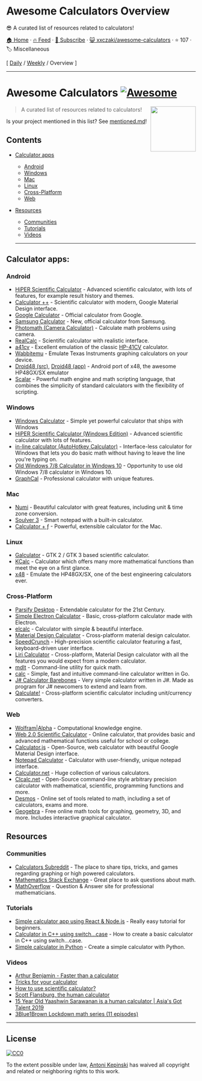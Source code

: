 # Awesome Calculators Overview

😎 A curated list of resources related to calculators!

[🏠 Home](/README.md) · [🔥 Feed](https://www.trackawesomelist.com/xxczaki/awesome-calculators/rss.xml) · [📮 Subscribe](https://trackawesomelist.us17.list-manage.com/subscribe?u=d2f0117aa829c83a63ec63c2f&id=36a103854c) · [😺 xxczaki/awesome-calculators](https://github.com/xxczaki/awesome-calculators) · ⭐ 107 · 🏷️ Miscellaneous

[ [Daily](/content/xxczaki/awesome-calculators/README.md) / [Weekly](/content/xxczaki/awesome-calculators/week/README.md) / Overview ]

---

# Awesome Calculators [![Awesome](https://awesome.re/badge.svg)](https://awesome.re)

[<img src="https://i.imgur.com/9q98DcX.png" align="right" width="120">](https://github.com/xxczaki/awesome-calculators)

> A curated list of resources related to calculators!

Is your project mentioned in this list? See [mentioned.md](https://github.com/xxczaki/awesome-calculators/blob/master/mentioned.md)!

## Contents

*   [Calculator apps](#calculator-apps)
    *   [Android](#android)
    *   [Windows](#windows)
    *   [Mac](#mac)
    *   [Linux](#linux)
    *   [Cross-Platform](#cross-platform)
    *   [Web](#web)
*   [Resources](#resources)

    *   [Communities](#communities)
    *   [Tutorials](#tutorials)
    *   [Videos](#videos)

    ***

## Calculator apps:

### Android

*   [HiPER Scientific Calculator](https://play.google.com/store/apps/details?id=cz.hipercalc\&hl=en) - Advanced scientific calculator, with lots of features, for example result history and themes.
*   [Calculator ++](https://play.google.com/store/apps/details?id=org.solovyev.android.calculator\&hl=en) - Scientific calculator with modern, Google Material Design interface.
*   [Google Calculator](https://play.google.com/store/apps/details?id=com.google.android.calculator\&hl=en) - Official calculator from Google.
*   [Samsung Calculator](https://play.google.com/store/apps/details?id=com.sec.android.app.popupcalculator\&hl=en) - New, official calculator from Samsung.
*   [Photomath (Camera Calculator)](https://play.google.com/store/apps/details?id=com.microblink.photomath\&hl=en) - Calculate math problems using camera.
*   [RealCalc](https://play.google.com/store/apps/details?id=uk.co.nickfines.RealCalc\&hl=en) - Scientific calculator with realistic interface.
*   [a41cv](https://play.google.com/store/apps/details?id=dk.andsen.hp41\&hl=en) - Excellent emulation of the classic [HP-41CV](http://www.hpmuseum.org/hp41.htm) calculator.
*   [Wabbitemu](https://play.google.com/store/apps/details?id=com.Revsoft.Wabbitemu\&hl=en) - Emulate Texas Instruments graphing calculators on your device.
*   [Droid48 (src)](https://github.com/shagr4th/droid48/tree/master/app/src/main), [Droid48 (app)](https://play.google.com/store/apps/details?id=org.ab.x48) - Android port of x48, the awesome HP48GX/SX emulator
*   [Scalar](https://scalarmath.org/) - Powerful math engine and math scripting language, that combines the simplicity of standard calculators with the flexibility of scripting.

### Windows

*   [Windows Calculator](https://github.com/Microsoft/calculator) - Simple yet powerful calculator that ships with Windows
*   [HiPER Scientific Calculator (Windows Edition)](http://hiperdevelopment.wixsite.com/hipercalc) - Advanced scientific calculator with lots of features.
*   [in-line calculator (AutoHotkey Calculator)](https://github.com/davebrny/in-line-calculator) - Interface-less calculator for Windows that lets you do basic math without having to leave the line you're typing on.
*   [Old Windows 7/8 Calculator in Windows 10](https://winaero.com/download.php?view.1795) - Opportunity to use old Windows 7/8 calculator in Windows 10.
*   [GraphCal](http://www.graphcalc.com/) - Professional calculator with unique features.

### Mac

*   [Numi](https://numi.io/) - Beautiful calculator with great features, including unit & time zone conversion.
*   [Soulver 3](https://soulver.app/) - Smart notepad with a built-in calculator.
*   [Calculator + ƒ](https://www.phnsft.com/products/calculator/) - Powerful, extensible calculator for the Mac.

### Linux

*   [Galculator](https://github.com/galculator/galculator) - GTK 2  / GTK 3 based scientific calculator.
*   [KCalc](https://github.com/KDE/kcalc) - Calculator which offers many more mathematical functions than meet the eye on a first glance.
*   [x48](https://github.com/gwenhael-le-moine/x48) - Emulate the HP48GX/SX, one of the best engineering calculators ever.

### Cross-Platform

*   [Parsify Desktop](https://parsify.app) - Extendable calculator for the 21st Century.
*   [Simple Electron Calculator](https://github.com/DCKT/electron-calculator) - Basic, cross-platform calculator made with Electron.
*   [elcalc](https://github.com/xxczaki/elcalc) - Calculator with simple & beautiful interface.
*   [Material Design Calculator](https://github.com/lirios/calculator) - Cross-platform material design calculator.
*   [SpeedCrunch](http://www.speedcrunch.org/) - High-precision scientific calculator featuring a fast, keyboard-driven user interface.
*   [Liri Calculator](https://liri.io/apps/calculator/) - Cross-platform, Material Design calculator with all the features you would expect from a modern calculator.
*   [mdlt](https://github.com/metadelta/mdlt) - Command-line utility for quick math.
*   [calc](https://github.com/alfredxing/calc) - Simple, fast and intuitive command-line calculator written in Go.
*   [J# Calculator Barebones](https://github.com/KrzysztofSzewczyk/JSharpCalculator) - Very simple calculator written in J#. Made as program for J# newcomers to extend and learn from.
*   [Qalculate!](https://qalculate.github.io/) - Cross-platform scientific calculator including unit/currency converters.

### Web

*   [Wolfram|Alpha](https://www.wolframalpha.com/) - Computational knowledge engine.
*   [Web 2.0 Scientific Calculator](http://web2.0calc.com/) - Online calculator, that provides basic and advanced mathematical functions useful for school or college.
*   [Calculator.js](https://material-calculator.netlify.com/) - Open-Source, web calculator with beautiful Google Material Design interface.
*   [Notepad Calculator](http://notepadcalculator.com/) - Calculator with user-friendly, unique notepad interface.
*   [Calculator.net](http://www.calculator.net/) - Huge collection of various calculators.
*   [Clcalc.net](https://clcalc.net/) - Open-Source command-line style arbitrary precision calculator with mathematical, scientific, programming functions and more.
*   [Desmos](https://www.desmos.com/) - Online set of tools related to math, including a set of calculators, exams and more.
*   [Geogebra](https://www.geogebra.org/) - Free online math tools for graphing, geometry, 3D, and more. Includes interactive graphical calculator.

## Resources

### Communities

*   [Calculators Subreddit](https://www.reddit.com/r/calculators/) - The place to share tips, tricks, and games regarding graphing or high powered calculators.
*   [Mathematics Stack Exchange](https://math.stackexchange.com/) - Great place to ask questions about math.
*   [MathOverflow](https://mathoverflow.net/) - Question & Answer site for professional mathematicians.

### Tutorials

*   [Simple calculator app using React & Node.js](https://www.codementor.io/azeezolaniran2016/a-simple-calculator-app-using-react-and-node-a0ubeooxk) - Really easy tutorial for beginners.
*   [Calculator in C++ using switch...case](https://www.programiz.com/cpp-programming/examples/calculator-switch-case) - How to create a basic calculator in C++ using switch...case.
*   [Simple calculator in Python](https://www.programiz.com/python-programming/examples/calculator) - Create a simple calculator with Python.

### Videos

*   [Arthur Benjamin - Faster than a calculator](https://www.youtube.com/watch?v=e4PTvXtz4GM)
*   [Tricks for your calculator](https://www.youtube.com/watch?v=3GfuVDtGhWo)
*   [How to use scientific calculator?](https://www.youtube.com/watch?v=3GfuVDtGhWo)
*   [Scott Flansburg, the human calculator](https://www.youtube.com/watch?v=WhtvLpi8Z1M)
*   [15 Year Old Yaashwin Sarawanan is a human calculator | Asia's Got Talent 2019](https://www.youtube.com/watch?v=kvymoFdjuHw)
*   [3Blue1Brown Lockdown math series (11 episodes)](https://www.youtube.com/playlist?list=PLZHQObOWTQDP5CVelJJ1bNDouqrAhVPev)

***

## License

[![CC0](http://mirrors.creativecommons.org/presskit/buttons/88x31/svg/cc-zero.svg)](https://creativecommons.org/publicdomain/zero/1.0/)

To the extent possible under law, [Antoni Kepinski](https://akepinski.me) has waived all copyright and related or neighboring rights to this work.

